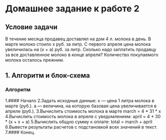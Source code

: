 # Домашнее задание к работе 2
## Условие задачи
В течение месяца продавец доставлял на дом 4 л. молока в день. В марте молоко стоило x руб. за литр. С первого апреля цена молока увеличилась на (x + a) руб. за литр. Сколько надо заплатить продавцу за все доставленное молоко в конце апреля? Количество покупаемого молока осталось прежним.
## 1. Алгоритм и блок-схема
### Алгоритм
1.#### Начало
2.Задать исходные данные:
x — цена 1 литра молока в марте (руб.).
a — величина, на которую базовая цена увеличивается в апреле (руб.).
3.Вычислить стоимость молока в марте
march = 4 * 31 * x
4.Вычислить стоимость молока в апреле с уведомлением:
april = 4 * 30 * (x + x + a)
5.Вычислить общую сумму к оплате:
total = march + april
6.Вывести результаты расчетов с подстановкой всех значений в текст.
7.#### Конец.

